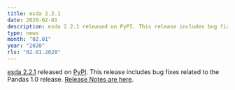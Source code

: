 ```yaml
---
title: esda 2.2.1
date: 2020-02-01
description: esda 2.2.1 released on PyPI. This release includes bug fixes related to the Pandas 1.0 release. Release Notes are here.
type: news
month: "02.01"
year: "2020"
rls: "02.01.2020"
---
```


<a href="https://pysal.org/esda/">esda 2.2.1</a> released on <a href="https://pypi.org/project/esda/2.2.1/">PyPI</a>. This release includes bug fixes related to the Pandas 1.0 release. <a href="https://github.com/pysal/esda/releases/tag/v2.2.1">Release Notes are here</a>.